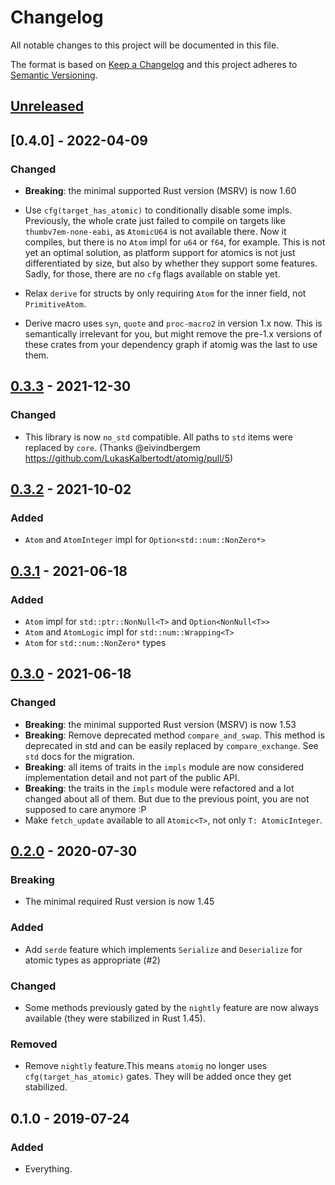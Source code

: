 # Changelog
All notable changes to this project will be documented in this file.

The format is based on [Keep a Changelog](http://keepachangelog.com/en/1.0.0/)
and this project adheres to [Semantic Versioning](http://semver.org/spec/v2.0.0.html).

## [Unreleased]

## [0.4.0] - 2022-04-09
### Changed
- **Breaking**: the minimal supported Rust version (MSRV) is now 1.60

- Use `cfg(target_has_atomic)` to conditionally disable some impls. Previously,
  the whole crate just failed to compile on targets like `thumbv7em-none-eabi`,
  as `AtomicU64` is not available there. Now it compiles, but there is no
  `Atom` impl for `u64` or `f64`, for example. This is not yet an optimal
  solution, as platform support for atomics is not just differentiated by size,
  but also by whether they support some features. Sadly, for those, there are
  no `cfg` flags available on stable yet.

- Relax `derive` for structs by only requiring `Atom` for the inner field, not
  `PrimitiveAtom`.

- Derive macro uses `syn`, `quote` and `proc-macro2` in version 1.x now. This is
  semantically irrelevant for you, but might remove the pre-1.x versions of
  these crates from your dependency graph if atomig was the last to use them.


## [0.3.3] - 2021-12-30
### Changed
- This library is now `no_std` compatible. All paths to `std` items were replaced by `core`.
  (Thanks @eivindbergem https://github.com/LukasKalbertodt/atomig/pull/5)

## [0.3.2] - 2021-10-02
### Added
- `Atom` and `AtomInteger` impl for `Option<std::num::NonZero*>`

## [0.3.1] - 2021-06-18
### Added
- `Atom` impl for `std::ptr::NonNull<T>` and `Option<NonNull<T>>`
- `Atom` and `AtomLogic` impl for `std::num::Wrapping<T>`
- `Atom` for `std::num::NonZero*` types

## [0.3.0] - 2021-06-18
### Changed
- **Breaking**: the minimal supported Rust version (MSRV) is now 1.53
- **Breaking**: Remove deprecated method `compare_and_swap`. This method is
  deprecated in std and can be easily replaced by `compare_exchange`. See
  `std` docs for the migration.
- **Breaking**: all items of traits in the `impls` module are now considered
  implementation detail and not part of the public API.
- **Breaking**: the traits in the `impls` module were refactored and a lot
  changed about all of them. But due to the previous point, you are not
  supposed to care anymore :P
- Make `fetch_update` available to all `Atomic<T>`, not only `T: AtomicInteger`.

## [0.2.0] - 2020-07-30
### Breaking
- The minimal required Rust version is now 1.45

### Added
- Add `serde` feature which implements `Serialize` and `Deserialize` for atomic
  types as appropriate (#2)

### Changed
- Some methods previously gated by the `nightly` feature are now always
  available (they were stabilized in Rust 1.45).

### Removed
- Remove `nightly` feature.This means `atomig` no longer uses
  `cfg(target_has_atomic)` gates. They will be added once they get stabilized.


## 0.1.0 - 2019-07-24
### Added
- Everything.


[Unreleased]: https://github.com/LukasKalbertodt/atomig/compare/v0.3.3...HEAD
[0.3.3]: https://github.com/LukasKalbertodt/atomig/compare/v0.3.2...v0.3.3
[0.3.2]: https://github.com/LukasKalbertodt/atomig/compare/v0.3.1...v0.3.2
[0.3.1]: https://github.com/LukasKalbertodt/atomig/compare/v0.3.0...v0.3.1
[0.3.0]: https://github.com/LukasKalbertodt/atomig/compare/v0.2.0...v0.3.0
[0.2.0]: https://github.com/LukasKalbertodt/atomig/compare/v0.1.0...v0.2.0
